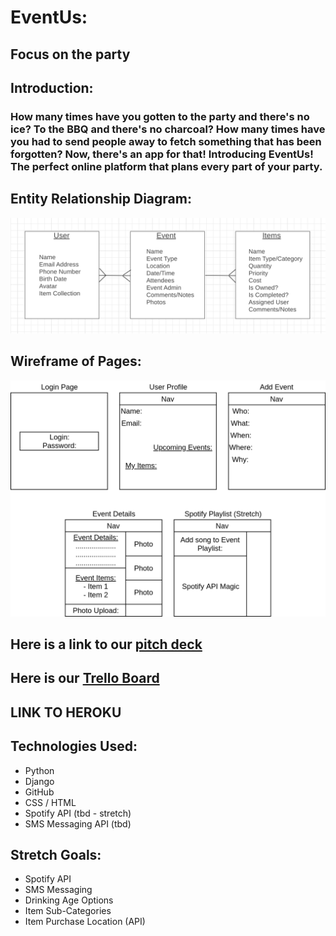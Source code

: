 # EventUs: 
## Focus on the party

## Introduction:
### How many times have you gotten to the party and there's no ice?  To the BBQ and there's no charcoal?  How many times have you had to send people away to fetch something that has been forgotten?  Now, there's an app for that! Introducing EventUs!  The perfect online platform that plans every part of your party.

## Entity Relationship Diagram:
![ERD image](assets/wireframe2.png)
## Wireframe of Pages:
![Page layout wireframe](assets/ParrotyWireframe.png)
## Here is a link to our [pitch deck](https://docs.google.com/presentation/d/1OT_RDEHj0WkTT491Q2uGVndk18ljhklRSpTLNGARV9c/edit?usp=sharing)
## Here is our [Trello Board](https://trello.com/b/7x3lbQZp/unit-3-project-sei)

## LINK TO HEROKU

## Technologies Used:
- Python
- Django
- GitHub
- CSS / HTML
- Spotify API (tbd - stretch)
- SMS Messaging API (tbd)
  

## Stretch Goals:
- Spotify API
- SMS Messaging 
- Drinking Age Options
- Item Sub-Categories
- Item Purchase Location (API)

